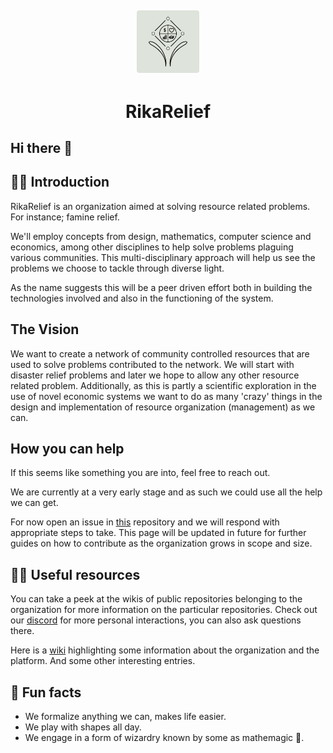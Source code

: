 <h2 align="center">
<img width="auto" height="100px" src="./logo.png"/>
<h2>

<h1 align="center">
    <span>RikaRelief</span>
</h1>

## Hi there 👋

## 🙋‍♀️ Introduction

RikaRelief is an organization aimed at solving resource related problems. For instance; famine relief.

We'll employ concepts from design, mathematics, computer science and economics, among other disciplines to help solve problems plaguing various
communities. This multi-disciplinary approach will help us see the problems we choose to tackle through diverse light.

As the name suggests this will be a peer driven effort both in building the technologies involved and also in the functioning of the system.

## The Vision

We want to create a network of community controlled resources that are used to solve problems contributed to the network. We will start with disaster
relief problems and later we hope to allow any other resource related problem. Additionally, as this is partly a scientific exploration in the use of novel
economic systems we want to do as many 'crazy' things in the design and implementation of resource organization (management) as we can.

## How you can help

If this seems like something you are into, feel free to reach out.

We are currently at a very early stage and as such we could use all the help we can get.

For now open an issue in [this](https://github.com/RikaRelief/.github) repository and we will respond with appropriate steps to take. This page will be
updated in future for further guides on how to contribute as the organization grows in scope and size.

## 👩‍💻 Useful resources

You can take a peek at the wikis of public repositories belonging to the organization for more information on the particular repositories.
Check out our [discord](https://discord.gg/7e5PAqnbdp) for more personal interactions, you can also ask questions there.

Here is a [wiki](https://github.com/RikaRelief/.github/wiki) highlighting some information about the organization and the platform. And some other
interesting entries.

## 🍿 Fun facts

- We formalize anything we can, makes life easier.
- We play with shapes all day.
- We engage in a form of wizardry known by some as mathemagic 🧙.

<!--

**Here are some ideas to get you started:**

🙋‍♀️ A short introduction - what is your organization all about?
🌈 Contribution guidelines - how can the community get involved?
👩‍💻 Useful resources - where can the community find your docs? Is there anything else the community should know?
🍿 Fun facts - what does your team eat for breakfast?
🧙 Remember, you can do mighty things with the power of [Markdown](https://docs.github.com/github/writing-on-github/getting-started-with-writing-and-formatting-on-github/basic-writing-and-formatting-syntax)
-->
